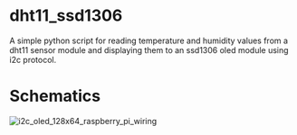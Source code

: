 # dht11_ssd1306

A simple python script for reading temperature and humidity values from a dht11 sensor module and displaying them to an ssd1306 oled module using i2c protocol.

# Schematics 

![i2c_oled_128x64_raspberry_pi_wiring](https://user-images.githubusercontent.com/72008676/150984713-de7752c8-10b4-4afd-80b6-da2fefe17078.png)
